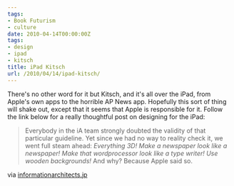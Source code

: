 ```yaml
---
tags:
- Book Futurism
- culture
date: 2010-04-14T00:00:00Z
tags:
- design
- ipad
- kitsch
title: iPad Kitsch
url: /2010/04/14/ipad-kitsch/
---
```


There's no other word for it but Kitsch, and it's all over the iPad, from Apple's own apps to the horrible AP News app. Hopefully this sort of thing will shake out, except that it seems that Apple is responsible for it. Follow the link below for a really thoughtful post on designing for the iPad:
<blockquote class="posterous_long_quote">Everybody in the iA team strongly doubted the validity of that particular guideline. Yet since we had no way to reality check it, we went full steam ahead: <em>Everything 3D! Make a newspaper look like a newspaper! Make that wordprocessor look like a type writer! Use wooden backgrounds!</em> And why? Because Apple said so.</blockquote>
<div class="posterous_quote_citation">via <a href="http://informationarchitects.jp/designing-for-ipad-reality-check/">informationarchitects.jp</a></div>
